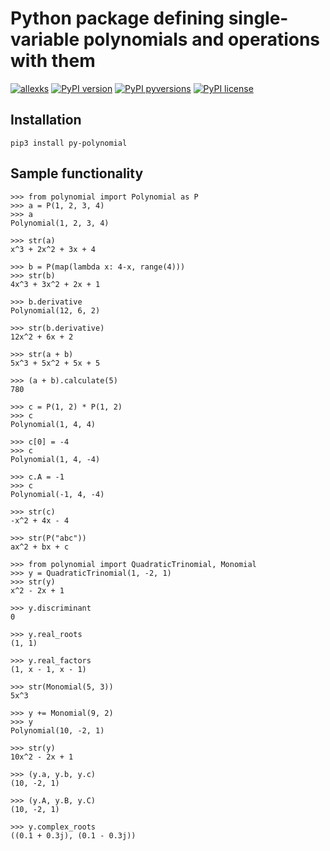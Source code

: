 # Python package defining single-variable polynomials and operations with them

[![allexks](https://circleci.com/gh/allexks/py-polynomial.svg?style=svg)](https://circleci.com/gh/allexks/py-polynomial)
[![PyPI version](https://badge.fury.io/py/py-polynomial.svg)](https://badge.fury.io/py/py-polynomial)
[![PyPI pyversions](https://img.shields.io/pypi/pyversions/py-polynomial.svg)](https://pypi.python.org/pypi/py-polynomial/)
[![PyPI license](https://img.shields.io/pypi/l/py-polynomial.svg)](https://pypi.python.org/pypi/py-polynomial/)

## Installation
`pip3 install py-polynomial`

## Sample functionality
``` pycon
>>> from polynomial import Polynomial as P
>>> a = P(1, 2, 3, 4)
>>> a
Polynomial(1, 2, 3, 4)

>>> str(a)
x^3 + 2x^2 + 3x + 4

>>> b = P(map(lambda x: 4-x, range(4)))
>>> str(b)
4x^3 + 3x^2 + 2x + 1

>>> b.derivative
Polynomial(12, 6, 2)

>>> str(b.derivative)
12x^2 + 6x + 2

>>> str(a + b)
5x^3 + 5x^2 + 5x + 5

>>> (a + b).calculate(5)
780

>>> c = P(1, 2) * P(1, 2)
>>> c
Polynomial(1, 4, 4)

>>> c[0] = -4
>>> c
Polynomial(1, 4, -4)

>>> c.A = -1
>>> c
Polynomial(-1, 4, -4)

>>> str(c)
-x^2 + 4x - 4

>>> str(P("abc"))
ax^2 + bx + c
```

``` pycon
>>> from polynomial import QuadraticTrinomial, Monomial
>>> y = QuadraticTrinomial(1, -2, 1)
>>> str(y)
x^2 - 2x + 1

>>> y.discriminant
0

>>> y.real_roots
(1, 1)

>>> y.real_factors
(1, x - 1, x - 1)

>>> str(Monomial(5, 3))
5x^3

>>> y += Monomial(9, 2)
>>> y
Polynomial(10, -2, 1)

>>> str(y)
10x^2 - 2x + 1

>>> (y.a, y.b, y.c)
(10, -2, 1)

>>> (y.A, y.B, y.C)
(10, -2, 1)

>>> y.complex_roots
((0.1 + 0.3j), (0.1 - 0.3j))
```

